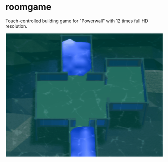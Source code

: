 # roomgame

Touch-controlled building game for "Powerwall" with 12 times full HD resolution.

![](https://github.com/mskr/big-screen-game/raw/develop/Bild1.gif)
